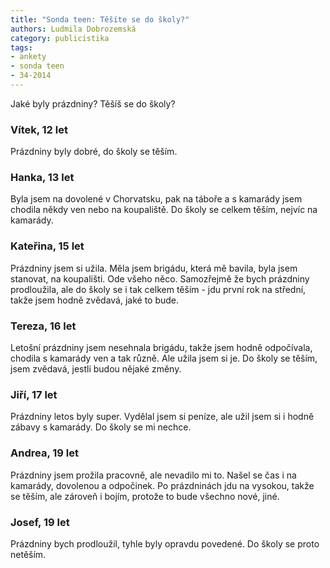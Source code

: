```yaml
---
title: "Sonda teen: Těšíte se do školy?"
authors: Ludmila Dobrozemská
category: publicistika
tags:
- ankety
- sonda teen
- 34-2014 
---
```


Jaké byly prázdniny? Těšíš se do školy?

### Vítek, 12 let
Prázdniny byly dobré, do školy se těším. 

### Hanka, 13 let
Byla jsem na dovolené v Chorvatsku, pak na táboře a s kamarády jsem chodila někdy ven nebo na koupaliště. Do školy se celkem těším, nejvíc na kamarády. 

### Kateřina, 15 let
Prázdniny jsem si užila. Měla jsem brigádu, která mě bavila, byla jsem stanovat, na koupališti. Ode všeho něco. Samozřejmě že bych prázdniny prodloužila, ale do školy se i tak celkem těším - jdu první rok na střední, takže jsem hodně zvědavá, jaké to bude. 

### Tereza, 16 let
Letošní prázdniny jsem nesehnala brigádu, takže jsem hodně odpočívala, chodila s kamarády ven a tak různě. Ale užila jsem si je. Do školy se těším, jsem zvědavá, jestli budou nějaké změny. 

### Jiří, 17 let
Prázdniny letos byly super. Vydělal jsem si peníze, ale užil jsem si i hodně zábavy s kamarády. Do školy se mi nechce. 

### Andrea, 19 let
Prázdniny jsem prožila pracovně, ale nevadilo mi to. Našel se čas i na kamarády, dovolenou a odpočinek. Po prázdninách jdu na vysokou, takže se těším, ale zároveň i bojím, protože to bude všechno nové, jiné. 

### Josef, 19 let
Prázdniny bych prodloužil, tyhle byly opravdu povedené. Do školy se proto netěším.